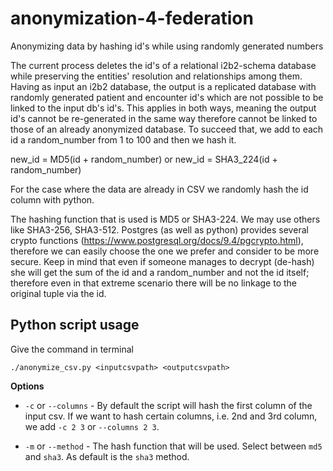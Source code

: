 # anonymization-4-federation
Anonymizing data by hashing id's while using randomly generated numbers

The current process deletes the id's of a relational i2b2-schema database while preserving the entities' resolution and relationships among them. Having as input an i2b2 database, the output is a replicated database with randomly generated patient and encounter id's which are not possible to be linked to the input db's id's. This applies in both ways, meaning the output id's cannot be re-generated in the same way therefore cannot be linked to those of an already anonymized database. To succeed that, we add to each id a random_number from 1 to 100 and then we hash it.

new_id = MD5(id + random_number) or 
new_id = SHA3_224(id + random_number)

For the case where the data are already in CSV we randomly hash the id column with python.

The hashing function that is used is MD5 or SHA3-224. We may use others like SHA3-256, SHA3-512. Postgres (as well as python) provides several crypto functions (https://www.postgresql.org/docs/9.4/pgcrypto.html), therefore we can easily choose the one we prefer and consider to be more secure. 
Keep in mind that even if someone manages to decrypt (de-hash) she will get the sum of the id and a random_number and not the id itself; therefore even in that extreme scenario there will be no linkage to the original tuple via the id.

## Python script usage
Give the command in terminal
```shell
./anonymize_csv.py <inputcsvpath> <outputcsvpath>
```
**Options**

- `-c` or `--columns` -
By default the script will hash the first column of the input csv. If we want to hash certain columns, i.e. 2nd and 3rd column, we add `-c 2 3` or `--columns 2 3`.

- `-m` or `--method` -
The hash function that will be used. Select between `md5` and `sha3`. As default is the `sha3` method.
